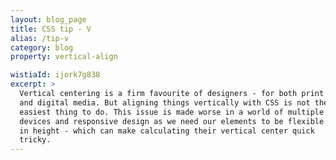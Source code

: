 ```yaml
---
layout: blog_page
title: CSS tip - V
alias: /tip-v
category: blog
property: vertical-align

wistiaId: ijork7g838
excerpt: >
  Vertical centering is a firm favourite of designers - for both print
  and digital media. But aligning things vertically with CSS is not the
  easiest thing to do. This issue is made worse in a world of multiple
  devices and responsive design as we need our elements to be flexible
  in height - which can make calculating their vertical center quick
  tricky.
---
```


